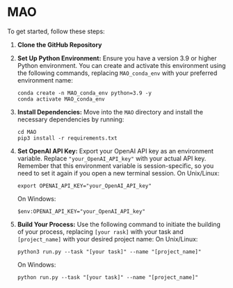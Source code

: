 # MAO
To get started, follow these steps:

1. **Clone the GitHub Repository** 

2. **Set Up Python Environment:** Ensure you have a version 3.9 or higher Python environment. You can create and
   activate this environment using the following commands, replacing `MAO_conda_env` with your preferred environment
   name:

   ```
   conda create -n MAO_conda_env python=3.9 -y
   conda activate MAO_conda_env
   ```

3. **Install Dependencies:** Move into the `MAO` directory and install the necessary dependencies by running:

   ```
   cd MAO
   pip3 install -r requirements.txt
   ```

4. **Set OpenAI API Key:** Export your OpenAI API key as an environment variable. Replace `"your_OpenAI_API_key"` with
   your actual API key. Remember that this environment variable is session-specific, so you need to set it again if you
   open a new terminal session.
   On Unix/Linux:

   ```
   export OPENAI_API_KEY="your_OpenAI_API_key"
   ```

   On Windows:

   ```
   $env:OPENAI_API_KEY="your_OpenAI_API_key"
   ```

5. **Build Your Process:** Use the following command to initiate the building of your process,
   replacing `[your rask]` with your task and `[project_name]` with your desired project
   name:
   On Unix/Linux:

   ```
   python3 run.py --task "[your task]" --name "[project_name]"
   ```

   On Windows:

   ```
   python run.py --task "[your task]" --name "[project_name]"
   ```
